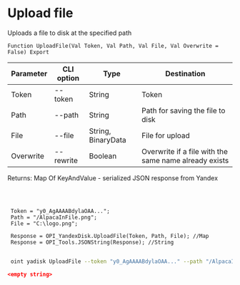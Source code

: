 ﻿---
sidebar_position: 10
---

# Upload file
 Uploads a file to disk at the specified path



`Function UploadFile(Val Token, Val Path, Val File, Val Overwrite = False) Export`

 | Parameter | CLI option | Type | Destination |
 |-|-|-|-|
 | Token | --token | String | Token |
 | Path | --path | String | Path for saving the file to disk |
 | File | --file | String, BinaryData | File for upload |
 | Overwrite | --rewrite | Boolean | Overwrite if a file with the same name already exists |

 
 Returns: Map Of KeyAndValue - serialized JSON response from Yandex 

<br/>




```bsl title="Code example"
 
 Token = "y0_AgAAAABdylaOAA...";
 Path = "/AlpacaInFile.png";
 File = "C:\logo.png";
 
 Response = OPI_YandexDisk.UploadFile(Token, Path, File); //Map
 Response = OPI_Tools.JSONString(Response); //String
```
	


```sh title="CLI command example"
 
 oint yadisk UploadFile --token "y0_AgAAAABdylaOAA..." --path "/AlpacaInFile.png" --file "C:\logo.png" --rewrite %rewrite%

```

```json title="Result"
<empty string>
```
